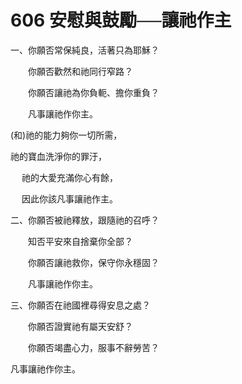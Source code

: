 # 606 安慰與鼓勵──讓祂作主

一、你願否常保純良，活著只為耶穌？

　　你願否歡然和祂同行窄路？

　　你願否讓祂為你負軛、擔你重負？

　　凡事讓祂作你主。

(和)祂的能力夠你一切所需，

祂的寶血洗淨你的罪汙，

　 祂的大愛充滿你心有餘，

　 因此你該凡事讓祂作主。

二、你願否被祂釋放，跟隨祂的召呼？

　　知否平安來自捨棄你全部？

　　你願否讓祂救你，保守你永穩固？

　　凡事讓祂作你主。

三、你願否在祂國裡尋得安息之處？

　　你願否證實祂有屬天安舒？

　　你願否竭盡心力，服事不辭勞苦？

凡事讓祂作你主。

